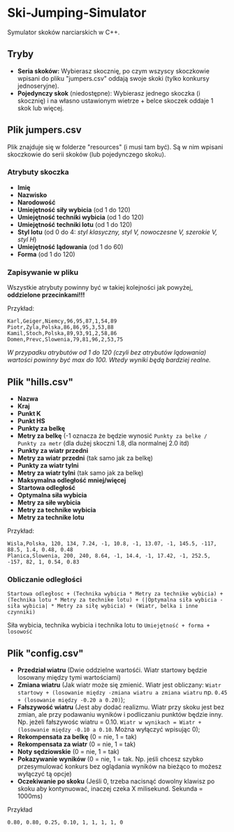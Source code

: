 # Ski-Jumping-Simulator

Symulator skoków narciarskich w C++.

## Tryby
- **Seria skoków:** Wybierasz skocznię, po czym wszyscy skoczkowie wpisani do pliku "jumpers.csv" oddają swoje skoki (tylko konkursy jednoseryjne).
- **Pojedynczy skok** (niedostępne): Wybierasz jednego skoczka (i skocznię) i na własno ustawionym wietrze + belce skoczek oddaje 1 skok lub więcej.

## Plik jumpers.csv
Plik znajduje się w folderze "resources" (i musi tam być). Są w nim wpisani skoczkowie do serii skoków (lub pojedynczego skoku).
### Atrybuty skoczka
- **Imię**
- **Nazwisko**
- **Narodowość**
- **Umiejętność siły wybicia** (od 1 do 120)
- **Umiejętność techniki wybicia** (od 1 do 120)
- **Umiejętność techniki lotu** (od 1 do 120)
- **Styl lotu** (od 0 do 4: *styl klasyczny, styl V, nowoczesne V, szerokie V, styl H*)
- **Umiejętność lądowania** (od 1 do 60)
- **Forma** (od 1 do 120)
### Zapisywanie w pliku
Wszystkie atrybuty powinny być w takiej kolejności jak powyżej, **oddzielone przecinkami!!!**

Przykład:
```
Karl,Geiger,Niemcy,96,95,87,1,54,89
Piotr,Zyla,Polska,86,86,95,3,53,88
Kamil,Stoch,Polska,89,93,91,2,58,86
Domen,Prevc,Slowenia,79,81,96,2,53,75
```

*W przypadku atrybutów od 1 do 120 (czyli bez atrybutów lądowania) wartości powinny być max do 100. Wtedy wyniki będą bardziej realne.*

## Plik "hills.csv"
- **Nazwa**
- **Kraj**
- **Punkt K**
- **Punkt HS**
- **Punkty za belkę**
- **Metry za belkę** (-1 oznacza że będzie wynosić `Punkty za belke / Punkty za metr` (dla dużej skoczni 1.8, dla normalnej 2.0 itd)
- **Punkty za wiatr przedni**
- **Metry za wiatr przedni** (tak samo jak za belkę)
- **Punkty za wiatr tylni**
- **Metry za wiatr tylni** (tak samo jak za belkę)
- **Maksymalna odległość mniej/więcej**
- **Startowa odległość**
- **Optymalna siła wybicia**
- **Metry za siłe wybicia**
- **Metry za technike wybicia**
- **Metry za technike lotu**

Przykład:
```
Wisla,Polska, 120, 134, 7.24, -1, 10.8, -1, 13.07, -1, 145.5, -117, 88.5, 1.4, 0.48, 0.48
Planica,Slowenia, 200, 240, 8.64, -1, 14.4, -1, 17.42, -1, 252.5, -157, 82, 1, 0.54, 0.83
```

### Obliczanie odległości
```
Startowa odległosc + (Technika wybicia * Metry za technike wybicia) + (Technika lotu * Metry za technike lotu) + (|Optymalna siła wybicia - siła wybicia| * Metry za siłę wybicia) + (Wiatr, belka i inne czynniki)
```
Siła wybicia, technika wybicia i technika lotu to ```Umiejętność + forma + losowość```

## Plik "config.csv"
- **Przedział wiatru** (Dwie oddzielne wartośći. Wiatr startowy będzie losowany między tymi wartościami)
- **Zmiana wiatru** (Jak wiatr może się zmienić. Wiatr jest obliczany: `Wiatr startowy + (losowanie między -zmiana wiatru a zmiana wiatru` np. `0.45 + (losowanie między -0.20 a 0.20)`);
- **Fałszywość wiatru** (Jest aby dodać realizmu. Wiatr przy skoku jest bez zmian, ale przy podawaniu wyników i podliczaniu punktów będzie inny. Np. jeżeli fałszywośc wiatru = 0.10. `Wiatr w wynikach = Wiatr + (losowanie między -0.10 a 0.10`. Można wyłączyć wpisując 0);
- **Rekompensata za belkę** (0 = nie, 1 = tak)
- **Rekompensata za wiatr** (0 = nie, 1 = tak)
- **Noty sędziowskie** (0 = nie, 1 = tak)
- **Pokazywanie wyników** (0 = nie, 1 = tak. Np. jeśli chcesz szybko przesymulować konkurs bez oglądania wyników na bieżąco to możesz wyłączyć tą opcje)
- **Oczekiwanie po skoku** (Jeśli 0, trzeba nacisnąć dowolny klawisz po skoku aby kontynuować, inaczej czeka X milisekund. Sekunda = 1000ms)

Przykład
```
0.80, 0.80, 0.25, 0.10, 1, 1, 1, 1, 0
```
